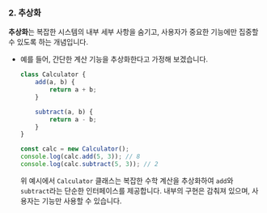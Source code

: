 ### 2. 추상화

**추상화**는 복잡한 시스템의 내부 세부 사항을 숨기고, 사용자가 중요한 기능에만 집중할 수 있도록 하는 개념입니다.
- 예를 들어, 간단한 계산 기능을 추상화한다고 가정해 보겠습니다.

  ```javascript
  class Calculator {
      add(a, b) {
          return a + b;
      }

      subtract(a, b) {
          return a - b;
      }
  }

  const calc = new Calculator();
  console.log(calc.add(5, 3)); // 8
  console.log(calc.subtract(5, 3)); // 2
  ```

  위 예시에서 `Calculator` 클래스는 복잡한 수학 계산을 추상화하여 `add`와 `subtract`라는 단순한 인터페이스를 제공합니다. 내부의 구현은 감춰져 있으며, 사용자는 기능만 사용할 수 있습니다.
